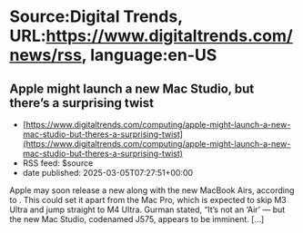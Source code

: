 # Source:Digital Trends, URL:https://www.digitaltrends.com/news/rss, language:en-US

## Apple might launch a new Mac Studio, but there’s a surprising twist
 - [https://www.digitaltrends.com/computing/apple-might-launch-a-new-mac-studio-but-theres-a-surprising-twist](https://www.digitaltrends.com/computing/apple-might-launch-a-new-mac-studio-but-theres-a-surprising-twist)
 - RSS feed: $source
 - date published: 2025-03-05T07:27:51+00:00

Apple may soon release a new along with the new MacBook Airs, according to . This could set it apart from the Mac Pro, which is expected to skip M3 Ultra and jump straight to M4 Ultra. Gurman stated, “It’s not an ‘Air’ — but the new Mac Studio, codenamed J575, appears to be imminent. [&#8230;]

